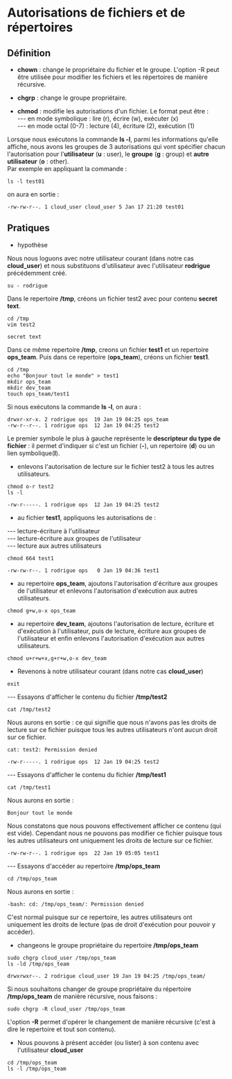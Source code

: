 # Autorisations de fichiers et de répertoires

## Définition

- **chown** : change le propriétaire du fichier et le groupe. L'option -R peut être utilisée pour modifier les fichiers et les répertoires de manière récursive.

- **chgrp** : change le groupe propriétaire.

- **chmod** : modifie les autorisations d'un fichier. Le format peut être : <br>
--- en mode symbolique : lire (r), écrire (w), exécuter (x) <br>
--- en mode octal (0-7) : lecture (4), écriture (2), exécution (1) <br>

Lorsque nous exécutons la commande **ls -l**, parmi les informations qu'elle affiche, nous avons les groupes de 3 autorisations qui vont spécifier chacun l'autorisation pour l'**utilisateur** (**u** : user), le **groupe** (**g** : group) et **autre utilisateur** (**o** : other). <br>
Par exemple en appliquant la commande :

```
ls -l test01
```

on aura en sortie :

```
-rw-rw-r--. 1 cloud_user cloud_user 5 Jan 17 21:20 test01
```

## Pratiques

- hypothèse

Nous nous loguons avec notre utilisateur courant (dans notre cas **cloud_user**) et nous substituons d'utilisateur avec l'utilisateur **rodrigue** précédemment créé.

```
su - rodrigue
```

Dans le repertoire **/tmp**, créons un fichier test2 avec pour contenu **secret text**.

```
cd /tmp
vim test2
```

```
secret text
```

Dans ce même repertoire **/tmp**, creons un fichier **test1** et un repertoire **ops_team**. Puis dans ce repertoire (**ops_team**), créons un fichier **test1**.

```
cd /tmp
echo "Bonjour tout le monde" > test1
mkdir ops_team
mkdir dev_team
touch ops_team/test1
```

Si nous exécutons la commande **ls -l**, on aura :

```
drwxr-xr-x. 2 rodrigue ops  19 Jan 19 04:25 ops_team
-rw-r--r--. 1 rodrigue ops  12 Jan 19 04:25 test2
```

Le premier symbole le plus à gauche représente le **descripteur du type de fichier** : il permet d'indiquer si c'est un fichier (**-**), un repertoire (**d**) ou un lien symbolique(**l**).

- enlevons l'autorisation de lecture sur le fichier test2 à tous les autres utilisateurs.

```
chmod o-r test2
ls -l
```

```
-rw-r-----. 1 rodrigue ops  12 Jan 19 04:25 test2
```

- au fichier **test1**, appliquons les autorisations de :

--- lecture-écriture à l'utilisateur <br>
--- lecture-écriture aux groupes de l'utilisateur <br>
--- lecture aux autres utilisateurs <br>

```
chmod 664 test1
```

```
-rw-rw-r--. 1 rodrigue ops   0 Jan 19 04:36 test1
```

- au repertoire **ops_team**, ajoutons l'autorisation d'écriture aux groupes de l'utilisateur et enlevons l'autorisation d'exécution aux autres utilisateurs.

```
chmod g+w,o-x ops_team
```

- au repertoire **dev_team**, ajoutons l'autorisation de lecture, écriture et d'exécution à l'utilisateur, puis de lecture, écriture aux groupes de l'utilisateur et enfin enlevons l'autorisation d'exécution aux autres utilisateurs.

```
chmod u+r+w+x,g+r+w,o-x dev_team
```

- Revenons à notre utilisateur courant (dans notre cas **cloud_user**)

```
exit
```

--- Essayons d'afficher le contenu du fichier **/tmp/test2**

```
cat /tmp/test2
```

Nous aurons en sortie : ce qui signifie que nous n'avons pas les droits de lecture sur ce fichier puisque tous les autres utilisateurs n'ont aucun droit sur ce fichier.

```
cat: test2: Permission denied
```

```
-rw-r-----. 1 rodrigue ops  12 Jan 19 04:25 test2
```

--- Essayons d'afficher le contenu du fichier **/tmp/test1**

```
cat /tmp/test1
```

Nous aurons en sortie :

```
Bonjour tout le monde
```

Nous constatons que nous pouvons effectivement afficher ce contenu (qui est vide). Cependant nous ne pouvons pas modifier ce fichier puisque tous les autres utilisateurs ont uniquement les droits de lecture sur ce fichier.

```
-rw-rw-r--. 1 rodrigue ops  22 Jan 19 05:05 test1
```

--- Essayons d'accéder au repertoire **/tmp/ops_team**

```
cd /tmp/ops_team
```

Nous aurons en sortie :

```
-bash: cd: /tmp/ops_team/: Permission denied
```

C'est normal puisque sur ce repertoire, les autres utilisateurs ont uniquement les droits de lecture (pas de droit d'exécution pour pouvoir y accéder).

- changeons le groupe propriétaire du repertoire **/tmp/ops_team**

```
sudo chgrp cloud_user /tmp/ops_team
ls -ld /tmp/ops_team
```

```
drwxrwxr--. 2 rodrigue cloud_user 19 Jan 19 04:25 /tmp/ops_team/
```

Si nous souhaitons changer de groupe propriétaire du répertoire **/tmp/ops_team** de manière récursive, nous faisons :

```
sudo chgrp -R cloud_user /tmp/ops_team
```

L'option **-R** permet d'opérer le changement de manière récursive (c'est à dire le repertoire et tout son contenu).

- Nous pouvons à présent accéder (ou lister) à son contenu avec l'utilisateur **cloud_user**

```
cd /tmp/ops_team
ls -l /tmp/ops_team
```